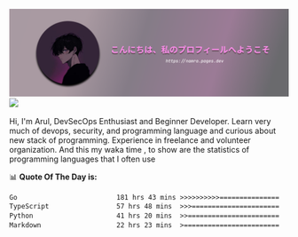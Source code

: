 ![banner](.github/profile-markdown.png)
<img src="https://user-images.githubusercontent.com/73097560/115834477-dbab4500-a447-11eb-908a-139a6edaec5c.gif"></p>

Hi, I'm Arul, DevSecOps Enthusiast and Beginner Developer. Learn very much of devops, security, and programming language and curious about new stack of programming. Experience in freelance and volunteer organization. And this my waka time , to show are the statistics of programming languages that I often use

📊 **Quote Of The Day is:**
<!--START_SECTION:waka-->

```txt
Go                         181 hrs 43 mins >>>>>>>>>>===============   41.46 %
TypeScript                 57 hrs 48 mins  >>>======================   13.19 %
Python                     41 hrs 20 mins  >>=======================   09.43 %
Markdown                   22 hrs 23 mins  >========================   05.11 %
```

<!--END_SECTION:waka-->
